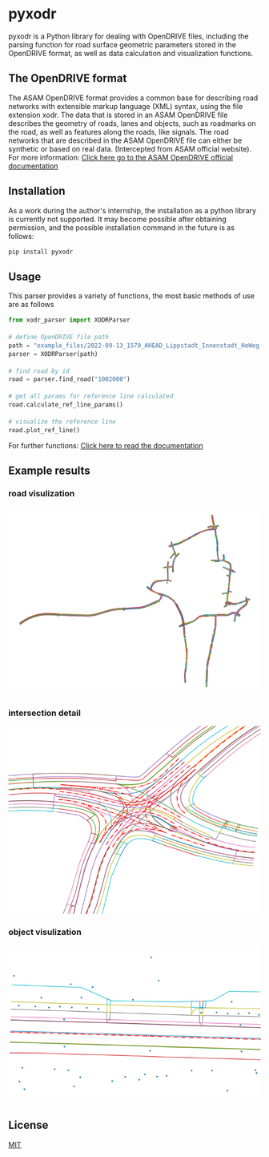 # pyxodr

pyxodr is a Python library for dealing with OpenDRIVE files, including the parsing function for road surface geometric parameters stored in the OpenDRIVE format, as well as data calculation and visualization functions.

## The OpenDRIVE format

The ASAM OpenDRIVE format provides a common base for describing road networks with extensible markup language (XML) syntax, using the file extension xodr. The data that is stored in an ASAM OpenDRIVE file describes the geometry of roads, lanes and objects, such as roadmarks on the road, as well as features along the roads, like signals. The road networks that are described in the ASAM OpenDRIVE file can either be synthetic or based on real data. (Intercepted from ASAM official website). For more information: [Click here go to the ASAM OpenDRIVE official documentation](https://releases.asam.net/OpenDRIVE/1.6.0/ASAM_OpenDRIVE_BS_V1-6-0.html#_roads)

## Installation

As a work during the author's internship, the installation as a python library is currently not supported. It may become possible after obtaining permission, and the possible installation command in the future is as follows:

```bash
pip install pyxodr
```

## Usage

This parser provides a variety of functions, the most basic methods of use are as follows

```python
from xodr_parser import XODRParser

# define OpenDRIVE file path
path = "example_files/2022-09-13_1579_AHEAD_Lippstadt_Innenstadt_HeWeg_ODR.xodr"
parser = XODRParser(path)

# find road by id
road = parser.find_road("1002000")

# get all params for reference line calculated
road.calculate_ref_line_params()

# visualize the reference line
road.plot_ref_line()
```

For further functions: [Click here to read the documentation](https://github.com/LiLiu1118/pyxodr/blob/master/documentation/XODRParser_Documentation.pdf)

## Example results

### road visulization

![road visulization](https://github.com/LiLiu1118/pyxodr/blob/develop/example_results/road_visulization.png)

### intersection detail

![intersection detail](https://github.com/LiLiu1118/pyxodr/blob/develop/example_results/intersection_detail.png)

### object visulization

![object visulization](https://github.com/LiLiu1118/pyxodr/blob/develop/example_results/object_visulization.png)


## License
[MIT](https://choosealicense.com/licenses/mit/)
